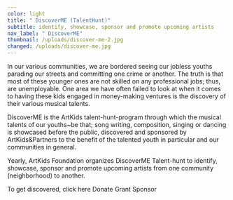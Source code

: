 ```yaml
---
color: light
title: " DiscoverME (TalentHunt)"
subtitle: identify, showcase, sponsor and promote upcoming artists
nav_label: " DiscoverME"
thumbnail: /uploads/discover-me-2.jpg
changed: /uploads/discover-me.jpg
---
```

In our various communities, we are bordered seeing our jobless youths parading our streets and committing one crime or another. The truth is that most of these younger ones are not skilled on any professional jobs; thus, are unemployable. 
One area we have often failed to look at when it comes to having these kids engaged in money-making ventures is the discovery of their various musical talents. 

DiscoverME is the ArtKids talent-hunt-program through which the musical talents of our youths~be that; song writing, composition, singing or dancing is showcased before the public, discovered and sponsored by ArtKids&Partners to the benefit of the talented youth in particular and our communities in general. 

Yearly, ArtKids Foundation organizes DiscoverME Talent-hunt to identify, showcase, sponsor and promote upcoming artists from one community (neighborhood) to another.

To get discovered, click here
Donate
Grant
Sponsor